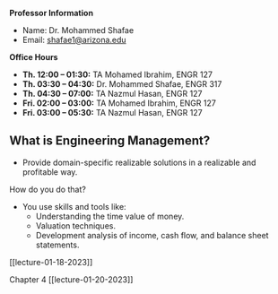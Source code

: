 **Professor Information**
- Name: Dr. Mohammed Shafae
- Email: shafae1@arizona.edu

**Office Hours**
-   **Th. 12:00 – 01:30:** TA Mohamed Ibrahim, ENGR 127
-   **Th. 03:30 – 04:30:** Dr. Mohammed Shafae, ENGR 317
-   **Th. 04:30 – 07:00:** TA Nazmul Hasan, ENGR 127
-   **Fri. 02:00 – 03:00:** TA Mohamed Ibrahim, ENGR 127
-   **Fri. 03:00 – 05:30:** TA Nazmul Hasan, ENGR 127

## What is Engineering Management?
- Provide domain-specific realizable solutions in a realizable and profitable way.

How do you do that?
- You use skills and tools like:
	- Understanding the time value of money.
	- Valuation techniques.
	- Development analysis of income, cash flow, and balance sheet statements.



[[lecture-01-18-2023]]

Chapter 4
[[lecture-01-20-2023]]
